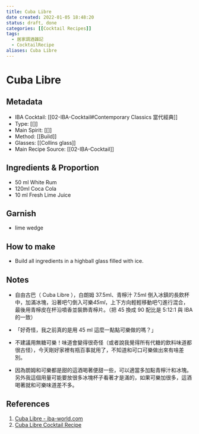 ```yaml
---
title: Cuba Libre
date created: 2022-01-05 18:48:20
status: draft, done
categories: [[Cocktail Recipes]]
tags:
  - 居家調酒雜記
  - CocktailRecipe
aliases: Cuba Libre
---
```

# Cuba Libre

## Metadata

- IBA Cocktail: [[02-IBA-Cocktail#Contemporary Classics 當代經典]]
- Type: [[]]
- Main Spirit: [[]]
- Method: [[Build]]
- Glasses: [[Collins glass]]
- Main Recipe Source: [[02-IBA-Cocktail]]

## Ingredients & Proportion

- 50 ml White Rum
- 120ml Coca Cola
- 10 ml Fresh Lime Juice

## Garnish

- lime wedge

## How to make

- Build all ingredients in a highball glass filled with ice.

## Notes

- 自由古巴（ Cuba Libre ），白朗姆 37.5ml、青檸汁 7.5ml 倒入冰鎮的長飲杯中，加滿冰塊，沿著吧勺倒入可樂*45ml*，上下方向輕輕移動吧勺進行混合，最後用青檸皮在杯沿噴香並裝飾青檸片。（把 45 換成 90 配比是 5:12:1 與 IBA 的一致）

- 「好奇怪，我之前真的是用 45 ml 這麼一點點可樂做的嗎？」

- 不建議用無糖可樂！味道會變得很奇怪（或者說我覺得所有代糖的飲料味道都很古怪），今天剛好家裡有瓶百事就用了，不知道和可口可樂做出來有啥差別。

- 因為朗姆和可樂都是甜的這酒喝著便甜一些，可以適當多加點青檸汁和冰塊。另外我這個用量可能要放很多冰塊杯子看著才是滿的，如果可樂加很多，這酒喝著就和可樂味道差不多。

## References

1. [Cuba Libre - iba-world.com](https://iba-world.com/cuba-libre/)
2. [Cuba Libre Cocktail Recipe](https://www.diffordsguide.com/cocktails/recipe/495/cuba-libre)
